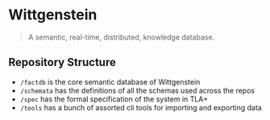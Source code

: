 # Wittgenstein
> A semantic, real-time, distributed, knowledge database.

## Repository Structure

* `/factdb` is the core semantic database of Wittgenstein
* `/schemata` has the definitions of all the schemas used across the repos
* `/spec` has the formal specification of the system in TLA+
* `/tools` has a bunch of assorted cli tools for importing and exporting data
